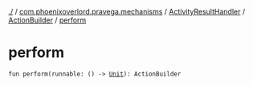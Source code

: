 [./](../../../index.md) / [com.phoenixoverlord.pravega.mechanisms](../../index.md) / [ActivityResultHandler](../index.md) / [ActionBuilder](index.md) / [perform](./perform.md)

# perform

`fun perform(runnable: () -> `[`Unit`](https://kotlinlang.org/api/latest/jvm/stdlib/kotlin/-unit/index.html)`): ActionBuilder`